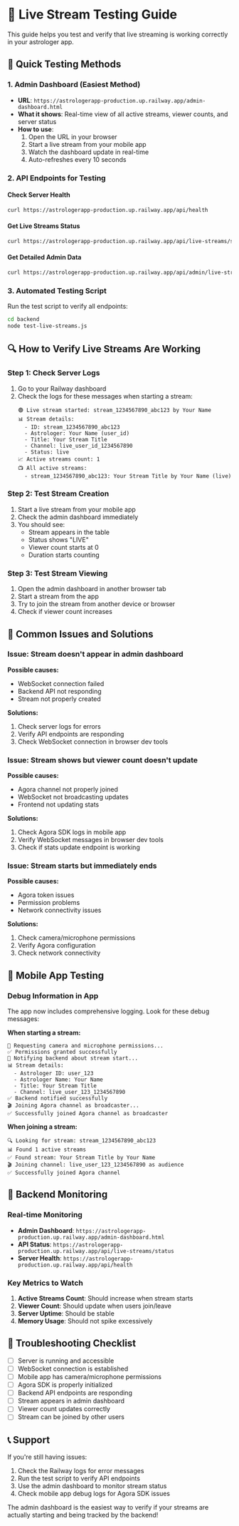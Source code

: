 # 🔴 Live Stream Testing Guide

This guide helps you test and verify that live streaming is working correctly in your astrologer app.

## 🚀 Quick Testing Methods

### 1. **Admin Dashboard (Easiest Method)**
- **URL**: `https://astrologerapp-production.up.railway.app/admin-dashboard.html`
- **What it shows**: Real-time view of all active streams, viewer counts, and server status
- **How to use**: 
  1. Open the URL in your browser
  2. Start a live stream from your mobile app
  3. Watch the dashboard update in real-time
  4. Auto-refreshes every 10 seconds

### 2. **API Endpoints for Testing**

#### Check Server Health
```bash
curl https://astrologerapp-production.up.railway.app/api/health
```

#### Get Live Streams Status
```bash
curl https://astrologerapp-production.up.railway.app/api/live-streams/status
```

#### Get Detailed Admin Data
```bash
curl https://astrologerapp-production.up.railway.app/api/admin/live-streams
```

### 3. **Automated Testing Script**
Run the test script to verify all endpoints:
```bash
cd backend
node test-live-streams.js
```

## 🔍 How to Verify Live Streams Are Working

### Step 1: Check Server Logs
1. Go to your Railway dashboard
2. Check the logs for these messages when starting a stream:
   ```
   🟢 Live stream started: stream_1234567890_abc123 by Your Name
   📊 Stream details:
     - ID: stream_1234567890_abc123
     - Astrologer: Your Name (user_id)
     - Title: Your Stream Title
     - Channel: live_user_id_1234567890
     - Status: live
   📈 Active streams count: 1
   📺 All active streams:
     - stream_1234567890_abc123: Your Stream Title by Your Name (live)
   ```

### Step 2: Test Stream Creation
1. Start a live stream from your mobile app
2. Check the admin dashboard immediately
3. You should see:
   - Stream appears in the table
   - Status shows "LIVE"
   - Viewer count starts at 0
   - Duration starts counting

### Step 3: Test Stream Viewing
1. Open the admin dashboard in another browser tab
2. Start a stream from the app
3. Try to join the stream from another device or browser
4. Check if viewer count increases

## 🐛 Common Issues and Solutions

### Issue: Stream doesn't appear in admin dashboard
**Possible causes:**
- WebSocket connection failed
- Backend API not responding
- Stream not properly created

**Solutions:**
1. Check server logs for errors
2. Verify API endpoints are responding
3. Check WebSocket connection in browser dev tools

### Issue: Stream shows but viewer count doesn't update
**Possible causes:**
- Agora channel not properly joined
- WebSocket not broadcasting updates
- Frontend not updating stats

**Solutions:**
1. Check Agora SDK logs in mobile app
2. Verify WebSocket messages in browser dev tools
3. Check if stats update endpoint is working

### Issue: Stream starts but immediately ends
**Possible causes:**
- Agora token issues
- Permission problems
- Network connectivity issues

**Solutions:**
1. Check camera/microphone permissions
2. Verify Agora configuration
3. Check network connectivity

## 📱 Mobile App Testing

### Debug Information in App
The app now includes comprehensive logging. Look for these debug messages:

**When starting a stream:**
```
🔐 Requesting camera and microphone permissions...
✅ Permissions granted successfully
📡 Notifying backend about stream start...
📊 Stream details:
  - Astrologer ID: user_123
  - Astrologer Name: Your Name
  - Title: Your Stream Title
  - Channel: live_user_123_1234567890
✅ Backend notified successfully
🎬 Joining Agora channel as broadcaster...
✅ Successfully joined Agora channel as broadcaster
```

**When joining a stream:**
```
🔍 Looking for stream: stream_1234567890_abc123
📊 Found 1 active streams
✅ Found stream: Your Stream Title by Your Name
🎬 Joining channel: live_user_123_1234567890 as audience
✅ Successfully joined Agora channel
```

## 🔧 Backend Monitoring

### Real-time Monitoring
- **Admin Dashboard**: `https://astrologerapp-production.up.railway.app/admin-dashboard.html`
- **API Status**: `https://astrologerapp-production.up.railway.app/api/live-streams/status`
- **Server Health**: `https://astrologerapp-production.up.railway.app/api/health`

### Key Metrics to Watch
1. **Active Streams Count**: Should increase when stream starts
2. **Viewer Count**: Should update when users join/leave
3. **Server Uptime**: Should be stable
4. **Memory Usage**: Should not spike excessively

## 🚨 Troubleshooting Checklist

- [ ] Server is running and accessible
- [ ] WebSocket connection is established
- [ ] Mobile app has camera/microphone permissions
- [ ] Agora SDK is properly initialized
- [ ] Backend API endpoints are responding
- [ ] Stream appears in admin dashboard
- [ ] Viewer count updates correctly
- [ ] Stream can be joined by other users

## 📞 Support

If you're still having issues:
1. Check the Railway logs for error messages
2. Run the test script to verify API endpoints
3. Use the admin dashboard to monitor stream status
4. Check mobile app debug logs for Agora SDK issues

The admin dashboard is the easiest way to verify if your streams are actually starting and being tracked by the backend!
